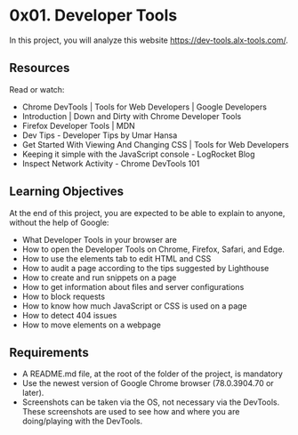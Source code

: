 # 0x01. Developer Tools
In this project, you will analyze this website https://dev-tools.alx-tools.com/.

## Resources
Read or watch:

- Chrome DevTools | Tools for Web Developers | Google Developers
- Introduction | Down and Dirty with Chrome Developer Tools
- Firefox Developer Tools | MDN
- Dev Tips - Developer Tips by Umar Hansa
- Get Started With Viewing And Changing CSS | Tools for Web Developers
- Keeping it simple with the JavaScript console - LogRocket Blog
- Inspect Network Activity - Chrome DevTools 101
## Learning Objectives
At the end of this project, you are expected to be able to explain to anyone, without the help of Google:
- What Developer Tools in your browser are
- How to open the Developer Tools on Chrome, Firefox, Safari, and Edge.
- How to use the elements tab to edit HTML and CSS
- How to audit a page according to the tips suggested by Lighthouse
- How to create and run snippets on a page
- How to get information about files and server configurations
- How to block requests
- How to know how much JavaScript or CSS is used on a page
- How to detect 404 issues
- How to move elements on a webpage
## Requirements
- A README.md file, at the root of the folder of the project, is mandatory
- Use the newest version of Google Chrome browser (78.0.3904.70 or later).
- Screenshots can be taken via the OS, not necessary via the DevTools. These screenshots are used to see how and where you are doing/playing with the DevTools.